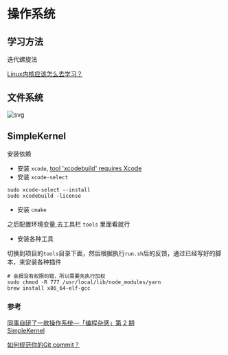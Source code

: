 # 操作系统



## 学习方法

迭代螺旋法

[Linux内核应该怎么去学习？](https://www.zhihu.com/question/58121772/answer/391633955)

## 文件系统

![svg](https://en.wikipedia.org/wiki/Unix_filesystem#/media/File:Standard-unix-filesystem-hierarchy.svg)

## SimpleKernel
安装依赖

- 安装 `xcode`, [tool 'xcodebuild' requires Xcode](https://github.com/nodejs/node-gyp/issues/569)
- 安装 `xcode-select`
```
sudo xcode-select --install
sudo xcodebuild -license

```
- 安装 `cmake`

之后配置环境变量,去工具栏 `tools` 里面看就行

- 安装各种工具

切换到项目的`tools`目录下面，然后根据执行`run.sh`后的反馈，通过已经写好的脚本，来安装各种插件

```
# 会报没有权限的错，所以需要先执行加权
sudo chmod -R 777 /usr/local/lib/node_modules/yarn 
brew install x86_64-elf-gcc
```




### 参考
[同事自研了一款操作系统—「编程杂感」第 2 期](https://mp.weixin.qq.com/s/aCPWLZ2IplqJYDlKm-yb0g)  
[SimpleKernel](https://github.com/Simple-XX/SimpleKernel.git)

[如何规范你的Git commit？](https://zhuanlan.zhihu.com/p/182553920)